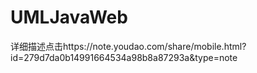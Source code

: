 # UMLJavaWeb
详细描述点击https://note.youdao.com/share/mobile.html?id=279d7da0b14991664534a98b8a87293a&amp;type=note
